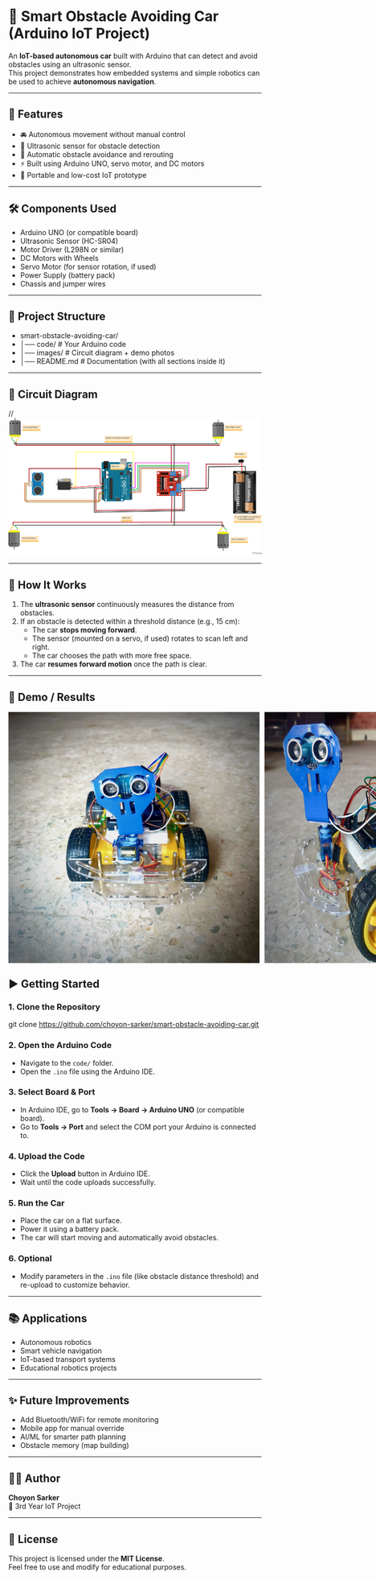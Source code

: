 # 🚗 Smart Obstacle Avoiding Car (Arduino IoT Project)

An **IoT-based autonomous car** built with Arduino that can detect and avoid obstacles using an ultrasonic sensor.  
This project demonstrates how embedded systems and simple robotics can be used to achieve **autonomous navigation**.

---

## 📌 Features
- 🚘 Autonomous movement without manual control  
- 📡 Ultrasonic sensor for obstacle detection  
- 🔄 Automatic obstacle avoidance and rerouting  
- ⚡ Built using Arduino UNO, servo motor, and DC motors  
- 🔋 Portable and low-cost IoT prototype  

---

## 🛠 Components Used
- Arduino UNO (or compatible board)  
- Ultrasonic Sensor (HC-SR04)  
- Motor Driver (L298N or similar)  
- DC Motors with Wheels  
- Servo Motor (for sensor rotation, if used)  
- Power Supply (battery pack)  
- Chassis and jumper wires  


---

## 📂 Project Structure
- smart-obstacle-avoiding-car/
- │── code/                 # Your Arduino code
- │── images/               # Circuit diagram + demo photos
- │── README.md             # Documentation (with all sections inside it)

---

## 🔧 Circuit Diagram
// ![Circuit Diagram](Circuit_Diagram/circuit_diagram.png)

---

## 🚀 How It Works
1. The **ultrasonic sensor** continuously measures the distance from obstacles.  
2. If an obstacle is detected within a threshold distance (e.g., 15 cm):  
   - The car **stops moving forward**.  
   - The sensor (mounted on a servo, if used) rotates to scan left and right.  
   - The car chooses the path with more free space.  
3. The car **resumes forward motion** once the path is clear.

---

## 📸 Demo / Results

<div style="display: flex; gap: 10px;">
  <img src="Images/car_front_view_1.jpeg" alt="Car Front View" width="500">
  <img src="Images/car_side_view_2.jpeg" alt="Car Side View" width="500">
</div>


## ▶️ Getting Started

### 1. Clone the Repository
git clone https://github.com/choyon-sarker/smart-obstacle-avoiding-car.git
### 2. Open the Arduino Code
- Navigate to the `code/` folder.  
- Open the `.ino` file using the Arduino IDE.

### 3. Select Board & Port
- In Arduino IDE, go to **Tools → Board → Arduino UNO** (or compatible board).  
- Go to **Tools → Port** and select the COM port your Arduino is connected to.

### 4. Upload the Code
- Click the **Upload** button in Arduino IDE.  
- Wait until the code uploads successfully.

### 5. Run the Car
- Place the car on a flat surface.  
- Power it using a battery pack.  
- The car will start moving and automatically avoid obstacles.

### 6. Optional
- Modify parameters in the `.ino` file (like obstacle distance threshold) and re-upload to customize behavior.

---

## 📚 Applications
- Autonomous robotics  
- Smart vehicle navigation  
- IoT-based transport systems  
- Educational robotics projects

---

## ✨ Future Improvements
- Add Bluetooth/WiFi for remote monitoring  
- Mobile app for manual override  
- AI/ML for smarter path planning  
- Obstacle memory (map building)

---

## 👨‍💻 Author
**Choyon Sarker**  
📌 3rd Year IoT Project

---

## 📜 License
This project is licensed under the **MIT License**.  
Feel free to use and modify for educational purposes.
